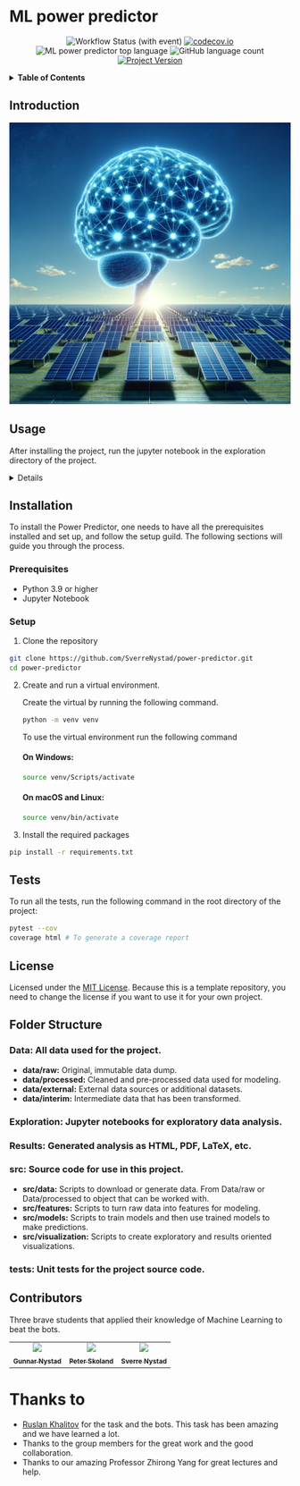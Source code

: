 # ML power predictor  

<div align="center">

![Workflow Status (with event)](https://img.shields.io/github/actions/workflow/status/SverreNystad/power-predictor/python-package.yml)
[![codecov.io](https://codecov.io/github/SverreNystad/power-predictor/coverage.svg?branch=main)](https://codecov.io/github/SverreNystad/power-predictor?branch=main)
![ML power predictor top language](https://img.shields.io/github/languages/top/SverreNystad/power-predictor)
![GitHub language count](https://img.shields.io/github/languages/count/SverreNystad/power-predictor)
[![Project Version](https://img.shields.io/badge/version-0.0.1-blue)](https://img.shields.io/badge/version-0.0.1-blue)

</div>

<details>
  <summary> <b> Table of Contents </b> </summary>
  <ol>
    <li>
    <a href="#ML power predictor"> Power Predictor </a>
    </li>
    <li>
      <a href="#Introduction">Introduction</a>
    </li>
    </li>
    <li><a href="#Usage">Usage</a></li>
    <li><a href="#Installation">Installation</a>
      <ul>
        <li><a href="#Prerequisites">Prerequisites</a></li>
        <li><a href="#Setup">Setup</a></li>
      </ul>
    </li>
    <li><a href="#Tests">Tests</a></li>
    <li><a href="#license">License</a></li>
  </ol>
</details>

## Introduction

![Alt text](docs/model_image.png)

## Usage
After installing the project, run the jupyter notebook in the exploration directory of the project.



<details>
 The task was setup so we fight Machine learning algorithms that the professor Ruslan Khalitov have made.
 We have beaten the following bots:

  ![gosborg](docs/bots/gosborg.png)

  ![kenshi](docs/bots/kenshi.png)

  ![quan-gos-chill](docs/bots/quan-gos-chill.png)

  ![gosipon](docs/bots/gospion.png)

  ![ryleena](docs/bots/ryleena.png)

  ![frostling](docs/bots/frostling.png)

</details>


## Installation
To install the Power Predictor, one needs to have all the prerequisites installed and set up, and follow the setup guild. The following sections will guide you through the process.
### Prerequisites
- Python 3.9 or higher
- Jupyter Notebook
  

### Setup
1. Clone the repository
```bash
git clone https://github.com/SverreNystad/power-predictor.git
cd power-predictor
```
2. Create and run a virtual environment.

    Create the virtual by running the following command.
    ```bash
    python -m venv venv
    ```
    To use the virtual environment run the following command
    #### On Windows:
    ```bash
    source venv/Scripts/activate
    ```
    #### On macOS and Linux: 
    ```bash
    source venv/bin/activate
    ```

3. Install the required packages
```bash
pip install -r requirements.txt
```

## Tests
To run all the tests, run the following command in the root directory of the project:
```bash
pytest --cov
coverage html # To generate a coverage report
```

## License
Licensed under the [MIT License](LICENSE). Because this is a template repository, you need to change the license if you want to use it for your own project.

## Folder Structure

### **Data:** All data used for the project.
* **data/raw:** Original, immutable data dump.
* **data/processed:** Cleaned and pre-processed data used for modeling.
* **data/external:** External data sources or additional datasets.
* **data/interim:** Intermediate data that has been transformed.

### **Exploration:** Jupyter notebooks for exploratory data analysis.


### **Results:** Generated analysis as HTML, PDF, LaTeX, etc.

### **src:** Source code for use in this project.
* **src/data:** Scripts to download or generate data. From Data/raw or Data/processed to object that can be worked with.
* **src/features:** Scripts to turn raw data into features for modeling.
* **src/models:** Scripts to train models and then use trained models to make predictions.
* **src/visualization:** Scripts to create exploratory and results oriented visualizations.

### **tests:** Unit tests for the project source code.

## Contributors
Three brave students that applied their knowledge of Machine Learning to beat the bots.


<table>
    <td align="center">
        <a href="https://github.com/Gunnar2908">
            <img src="https://github.com/Gunnar2908.png?size=100" width="100px;"/><br />
            <sub><b>Gunnar Nystad</b></sub>
        </a>
    </td>
    <td align="center">
        <a href="https://github.com/pskoland">
            <img src="https://github.com/pskoland.png?size=100" width="100px;"/><br />
            <sub><b>Peter Skoland</b></sub>
        </a>
    </td>
    <td align="center">
        <a href="https://github.com/SverreNystad">
            <img src="https://github.com/SverreNystad.png?size=100" width="100px;"/><br />
            <sub><b>Sverre Nystad</b></sub>
        </a>
    </td>
  
  </tr>
</table>

# Thanks to

* [Ruslan Khalitov](https://github.com/RuslanKhalitov) for the task and the bots. This task has been amazing and we have learned a lot.
* Thanks to the group members for the great work and the good collaboration.
* Thanks to our amazing Professor Zhirong Yang for great lectures and help.